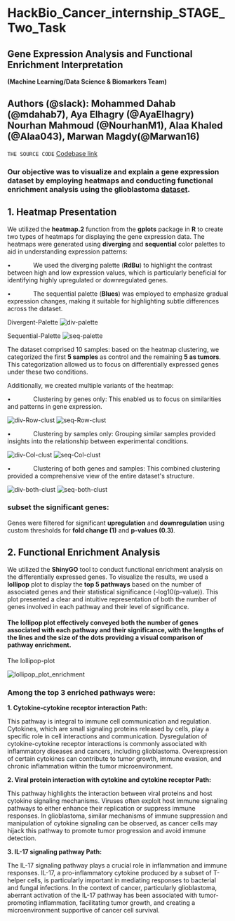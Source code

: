 # **HackBio_Cancer_internship_STAGE_Two_Task**
## **Gene Expression Analysis and Functional Enrichment Interpretation** 

**(Machine Learning/Data Science & Biomarkers Team)**
## **Authors (@slack): Mohammed Dahab (@mdahab7), Aya Elhagry (@AyaElhagry) Nourhan Mahmoud (@NourhanM1), Alaa Khaled (@Alaa043), Marwan Magdy(@Marwan16)**
`THE SOURCE CODE` [Codebase link](https://github.com/MohammadDahab/HackBio_Cancer_internship_STAGE_2/blob/main/Stage_2_task.R)

### Our objective was to visualize and explain a gene expression dataset by employing heatmaps and conducting functional enrichment analysis using the **glioblastoma** [dataset](https://raw.githubusercontent.com/HackBio-Internship/public_datasets/main/Cancer2024/glioblastoma.csv).
## **1. Heatmap Presentation**
We utilized the **heatmap.2** function from the **gplots** package in **R** to create two types of heatmaps for displaying the gene expression data. The heatmaps were generated using **diverging** and **sequential** color palettes to aid in understanding expression patterns:

•             We used the diverging palette (**RdBu**) to highlight the contrast between high and low expression values, which is particularly beneficial for identifying highly upregulated or downregulated genes.

•             The sequential palette (**Blues**) was employed to emphasize gradual expression changes, making it suitable for highlighting subtle differences across the dataset.

Divergent-Palette ![div-palette](https://github.com/user-attachments/assets/9a12e260-1993-4b49-8f24-e606bfb9dbc5)

Sequential-Palette ![seq-palette](https://github.com/user-attachments/assets/1c2107a9-379c-4df0-b8be-7d2119b241d1)



The dataset comprised 10 samples: based on the heatmap clustering, we categorized the first **5 samples** as control and the remaining **5 as tumors**. This categorization allowed us to focus on differentially expressed genes under these two conditions.

Additionally, we created multiple variants of the heatmap:

•             Clustering by genes only: This enabled us to focus on similarities and patterns in gene expression. 

![div-Row-clust](https://github.com/user-attachments/assets/2d36320e-0e04-45bb-8079-46eacdd7699c)    ![seq-Row-clust](https://github.com/user-attachments/assets/52722416-73e0-4283-8c71-d437ec9e0b91)


•             Clustering by samples only: Grouping similar samples provided insights into the relationship between experimental conditions.

![div-Col-clust](https://github.com/user-attachments/assets/6d5bb27d-fe9a-4fed-8ec1-2f28b2cd49f7)    ![seq-Col-clust](https://github.com/user-attachments/assets/a43e6b39-b500-476f-a2cb-6c933050b732)

•             Clustering of both genes and samples: This combined clustering provided a comprehensive view of the entire dataset's structure.

![div-both-clust](https://github.com/user-attachments/assets/801a6c97-9599-4158-a459-093b0816f17d)    ![seq-both-clust](https://github.com/user-attachments/assets/33ffecaa-58ca-4ac3-8187-d0a0837fd811)


### **subset the significant genes:**
Genes were filtered for significant **upregulation** and **downregulation** using custom thresholds for **fold change (1)** and **p-values (0.3)**.

## **2\. Functional Enrichment Analysis**

We utilized the **ShinyGO** tool to conduct functional enrichment analysis on the differentially expressed genes. To visualize the results, we used a **lollipop** plot to display the **top 5 pathways** based on the number of associated genes and their statistical significance (-log10(p-value)). This plot presented a clear and intuitive representation of both the number of genes involved in each pathway and their level of significance.

#### **The lollipop plot** effectively conveyed both the number of genes associated with each pathway and their significance, with the lengths of the lines and the size of the dots providing a visual comparison of pathway enrichment.

The lollipop-plot

![lollipop_plot_enrichment](https://github.com/user-attachments/assets/41b9d5c4-6d96-418c-a856-d49d53d373f0)


### **Among the top 3 enriched pathways were:**

**1. Cytokine-cytokine receptor interaction Path:**

This pathway is integral to immune cell communication and regulation. Cytokines, which are small signaling proteins released by cells, play a specific role in cell interactions and communication. Dysregulation of cytokine-cytokine receptor interactions is commonly associated with inflammatory diseases and cancers, including glioblastoma. Overexpression of certain cytokines can contribute to tumor growth, immune evasion, and chronic inflammation within the tumor microenvironment.

**2. Viral protein interaction with cytokine and cytokine receptor Path:**

This pathway highlights the interaction between viral proteins and host cytokine signaling mechanisms. Viruses often exploit host immune signaling pathways to either enhance their replication or suppress immune responses. In glioblastoma, similar mechanisms of immune suppression and manipulation of cytokine signaling can be observed, as cancer cells may hijack this pathway to promote tumor progression and avoid immune detection.

**3. IL-17 signaling pathway Path:**

The IL-17 signaling pathway plays a crucial role in inflammation and immune responses. IL-17, a pro-inflammatory cytokine produced by a subset of T-helper cells, is particularly important in mediating responses to bacterial and fungal infections. In the context of cancer, particularly glioblastoma, aberrant activation of the IL-17 pathway has been associated with tumor-promoting inflammation, facilitating tumor growth, and creating a microenvironment supportive of cancer cell survival.
